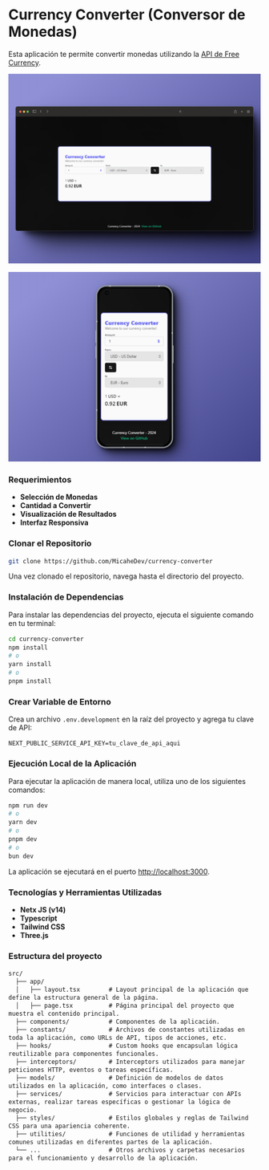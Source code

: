 
# Currency Converter (Conversor de Monedas)

Esta aplicación te permite convertir monedas utilizando la [API de Free Currency](https://freecurrencyapi.com).

![Preview Desktop](./previewDesktop.png)

![Preview Mobile](./previewMobile.png)

### Requerimientos

- **Selección de Monedas**  
- **Cantidad a Convertir**  
- **Visualización de Resultados**  
- **Interfaz Responsiva**  

### Clonar el Repositorio

```bash
git clone https://github.com/MicaheDev/currency-converter
```

Una vez clonado el repositorio, navega hasta el directorio del proyecto.

### Instalación de Dependencias

Para instalar las dependencias del proyecto, ejecuta el siguiente comando en tu terminal:

```bash
cd currency-converter
npm install
# o
yarn install
# o
pnpm install
```

### Crear Variable de Entorno

Crea un archivo `.env.development` en la raíz del proyecto y agrega tu clave de API:

```env
NEXT_PUBLIC_SERVICE_API_KEY=tu_clave_de_api_aqui
```

### Ejecución Local de la Aplicación

Para ejecutar la aplicación de manera local, utiliza uno de los siguientes comandos:

```bash
npm run dev
# o
yarn dev
# o
pnpm dev
# o
bun dev
```

La aplicación se ejecutará en el puerto [http://localhost:3000](http://localhost:3000).

### Tecnologías y Herramientas Utilizadas

- **Netx JS (v14)**  
- **Typescript**  
- **Tailwind CSS**  
- **Three.js**  

### Estructura del proyecto

```plaintext
src/
  ├── app/
  │   ├── layout.tsx        # Layout principal de la aplicación que define la estructura general de la página.
  │   ├── page.tsx          # Página principal del proyecto que muestra el contenido principal.
  ├── components/           # Componentes de la aplicación.
  ├── constants/            # Archivos de constantes utilizadas en toda la aplicación, como URLs de API, tipos de acciones, etc.
  ├── hooks/                # Custom hooks que encapsulan lógica reutilizable para componentes funcionales.
  ├── interceptors/         # Interceptors utilizados para manejar peticiones HTTP, eventos o tareas específicas.
  ├── models/               # Definición de modelos de datos utilizados en la aplicación, como interfaces o clases.
  ├── services/             # Servicios para interactuar con APIs externas, realizar tareas específicas o gestionar la lógica de negocio.
  ├── styles/               # Estilos globales y reglas de Tailwind CSS para una apariencia coherente.
  ├── utilities/            # Funciones de utilidad y herramientas comunes utilizadas en diferentes partes de la aplicación.
  └── ...                   # Otros archivos y carpetas necesarios para el funcionamiento y desarrollo de la aplicación.
```